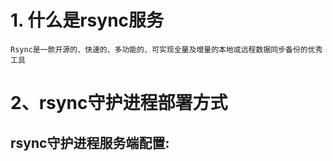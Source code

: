 
# 1. 什么是rsync服务
```text
Rsync是一款开源的、快速的、多功能的、可实现全量及增量的本地或远程数据同步备份的优秀工具
```
# 2、rsync守护进程部署方式 
## rsync守护进程服务端配置: